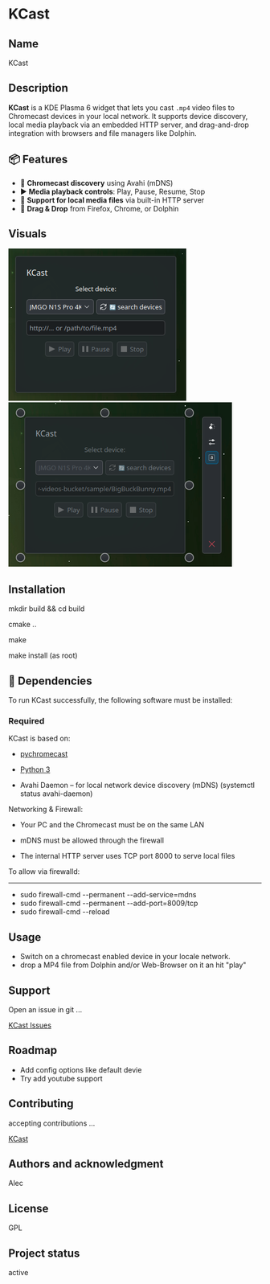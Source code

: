 # KCast


## Name
KCast

## Description
**KCast** is a KDE Plasma 6 widget that lets you cast `.mp4` video files to Chromecast devices in your local network.
It supports device discovery, local media playback via an embedded HTTP server, and drag-and-drop integration with browsers and file managers like Dolphin.


## 📦 Features

- 📡 **Chromecast discovery** using Avahi (mDNS)
- ▶️ **Media playback controls**: Play, Pause, Resume, Stop
- 📂 **Support for local media files** via built-in HTTP server
- 🧲 **Drag & Drop** from Firefox, Chrome, or Dolphin


## Visuals
![KCast Plasmoid](KCast.png)
![KCast Plasmoid config](KCast_ready.png)


## Installation
mkdir build && cd build

cmake ..

make

make install (as root)

## 🧠 Dependencies

To run KCast successfully, the following software must be installed:

### Required

KCast is based on:

- [pychromecast](https://github.com/home-assistant-libs/pychromecast)

- [Python 3](https://www.python.org/)

- Avahi Daemon – for local network device discovery (mDNS) (systemctl status avahi-daemon)

Networking & Firewall:


- Your PC and the Chromecast must be on the same LAN

- mDNS must be allowed through the firewall

- The internal HTTP server uses TCP port 8000 to serve local files

To allow via firewalld:
_______________________

- sudo firewall-cmd --permanent --add-service=mdns
- sudo firewall-cmd --permanent --add-port=8009/tcp
- sudo firewall-cmd --reload


## Usage

- Switch on a chromecast enabled device in your locale network.
- drop a MP4 file from Dolphin and/or Web-Browser on it an hit "play"

## Support
Open an issue in git ...

[KCast Issues](https://www.opencode.net/agundur/kcast/-/issues)


## Roadmap

- Add config options like default devie
- Try add youtube support


## Contributing
accepting contributions ...

[KCast](https://www.opencode.net/agundur/kcast)


## Authors and acknowledgment
Alec

## License
GPL


## Project status
active
